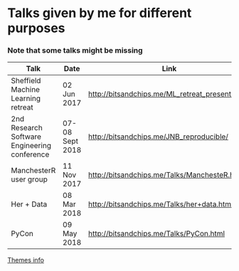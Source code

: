 # Talks given by me for different purposes
### Note that some talks might be missing

| Talk                                         | Date             | Link                                            |
|----------------------------------------------|------------------|-------------------------------------------------|
| Sheffield Machine Learning retreat           | 02 Jun 2017      | [http://bitsandchips.me/ML_retreat_presentation/ ](http://bitsandchips.me/ML_retreat_presentation/) |
| 2nd Research Software Engineering conference | 07- 08 Sept 2018 |  [http://bitsandchips.me/JNB_reproducible/  ](http://bitsandchips.me/JNB_reproducible/)     |
| ManchesterR user group                       | 11 Nov 2017      | [http://bitsandchips.me/Talks/ManchesteR.html ](http://bitsandchips.me/Talks/ManchesteR.html)   |
| Her + Data                                   | 08 Mar 2018      | [http://bitsandchips.me/Talks/her+data.html ](http://bitsandchips.me/Talks/her+data.html)     |
| PyCon                                        | 09 May 2018      | [http://bitsandchips.me/Talks/PyCon.html  ](http://bitsandchips.me/Talks/PyCon.html)       |



[Themes info](Themes_docs.md)
